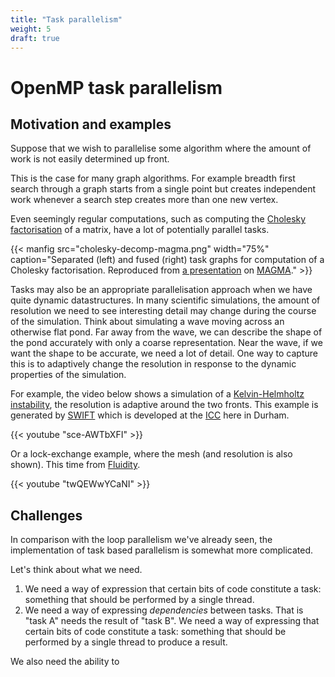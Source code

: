 ```yaml
---
title: "Task parallelism"
weight: 5
draft: true
---
```


# OpenMP task parallelism

## Motivation and examples

Suppose that we wish to parallelise some algorithm where the amount of
work is not easily determined up front.

This is the case for many graph algorithms. For example breadth first
search through a graph starts from a single point but creates
independent work whenever a search step creates more than one new
vertex.

Even seemingly regular computations, such as computing the [Cholesky
factorisation](https://en.wikipedia.org/wiki/Cholesky_decomposition)
of a matrix, have a lot of potentially parallel tasks.

{{< manfig
    src="cholesky-decomp-magma.png"
    width="75%"
    caption="Separated (left) and fused (right) task graphs for computation of a Cholesky factorisation. Reproduced from [a presentation](https://icl.utk.edu/projectsfiles/magma/tutorial/ecp2018-magma-tutorial.pdf) on [MAGMA](https://icl.utk.edu/magma/)."
    >}}

Tasks may also be an appropriate parallelisation approach when we have
quite dynamic datastructures. In many scientific simulations, the
amount of resolution we need to see interesting detail may change
during the course of the simulation. Think about simulating a wave
moving across an otherwise flat pond. Far away from the wave, we can
describe the shape of the pond accurately with only a coarse
representation. Near the wave, if we want the shape to be accurate, we
need a lot of detail. 
One way to capture this is to adaptively change the resolution in
response to the dynamic properties of the simulation. 

For example, the video below shows a simulation
of a [Kelvin-Helmholtz
instability](https://en.wikipedia.org/wiki/Kelvin–Helmholtz_instability),
the resolution is adaptive around the two fronts. This example is
generated by [SWIFT](http://swift.dur.ac.uk/) which is developed at
the [ICC](http://www.icc.dur.ac.uk) here in Durham.

{{< youtube "sce-AWTbXFI" >}}

Or a lock-exchange example, where the mesh (and resolution is also
shown). This time from [Fluidity](https://fluidityproject.github.io).

{{< youtube "twQEWwYCaNI" >}}

## Challenges

In comparison with the loop parallelism we've already seen, the
implementation of task based parallelism is somewhat more complicated.

Let's think about what we need.

1. We need a way of expression that certain bits of code constitute a
   task: something that should be performed by a single thread.
2. We need a way of expressing _dependencies_ between tasks. That is
   "task A" needs the result of "task B".
We need a way of expressing that certain bits of code constitute a
task: something that should be performed by a single thread to
produce a result.

We also need the ability to 
